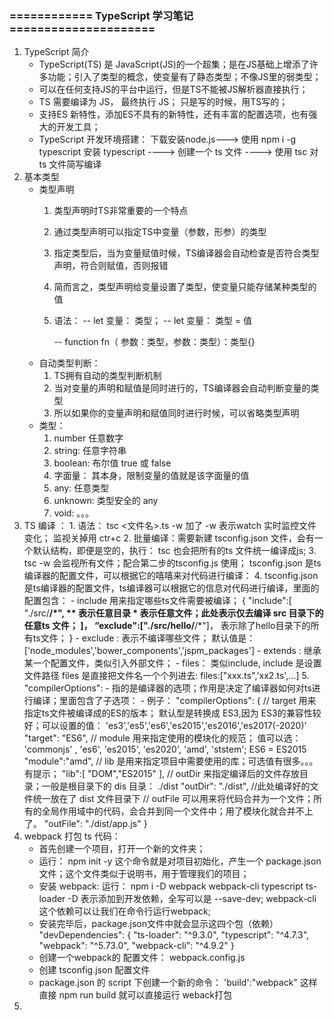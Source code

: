 ### ============ TypeScript 学习笔记 =====================
1. TypeScript 简介 
    - TypeScript(TS) 是 JavaScript(JS)的一个超集；是在JS基础上增添了许多功能；引入了类型的概念，使变量有了静态类型；不像JS里的弱类型；
    - 可以在任何支持JS的平台中运行，但是TS不能被JS解析器直接执行；
    - TS 需要编译为 JS， 最终执行 JS； 只是写的时候，用TS写的；
    - 支持ES 新特性，添加ES不具有的新特性，还有丰富的配置选项，也有强大的开发工具；
    - TypeScript 开发环境搭建：
        下载安装node.js---> 使用 npm i -g typescript 安装 typescript ----> 创建一个 ts 文件 ----> 使用 tsc 对 ts 文件简写编译
2. 基本类型
    - 类型声明
        1. 类型声明时TS非常重要的一个特点
        2. 通过类型声明可以指定TS中变量（参数，形参）的类型
        3. 指定类型后，当为变量赋值时候，TS编译器会自动检查是否符合类型声明，符合则赋值，否则报错
        4. 简而言之，类型声明给变量设置了类型，使变量只能存储某种类型的值
        5. 语法： 
            -- let 变量： 类型；
            -- let 变量： 类型 = 值

            -- function fn（ 参数：类型，参数：类型）：类型{}
    - 自动类型判断：
        1. TS拥有自动的类型判断机制
        2. 当对变量的声明和赋值是同时进行的，TS编译器会自动判断变量的类型
        3. 所以如果你的变量声明和赋值同时进行时候，可以省略类型声明
    - 类型： 
        1. number 任意数字
        2. string: 任意字符串
        3. boolean: 布尔值 true 或 false
        4. 字面量： 其本身，限制变量的值就是该字面量的值
        5.  any: 任意类型
        6. unknown: 类型安全的 any
        7. void: 
        。。。
3. TS 编译 ： 
        1. 语法： tsc <文件名>.ts -w  加了 -w 表示watch 实时监控文件变化； 监视关掉用 ctr+c
        2. 批量编译：需要新建 tsconfig.json 文件，会有一个默认结构，即便是空的，执行： tsc  也会把所有的ts 文件统一编译成js; 
        3. tsc -w 会监视所有文件；配合第二步的tsconfig.js 使用； tsconfig.json 是ts编译器的配置文件，可以根据它的嘻嘻来对代码进行编译： 
        4.  tsconfig.json 是ts编译器的配置文件，ts编译器可以根据它的信息对代码进行编译，里面的配置包含：
            - include
               用来指定哪些ts文件需要被编译； 
               {
                   "include":[
                       "./src/**/*",  ** 表示任意目录 * 表示任意文件；此处表示仅去编译 src 目录下的任意ts 文件；
                   ]，
                   “exclude":["./src/hello/**/*"]， 表示除了hello目录下的所有ts文件；
               }
            - exclude : 表示不编译哪些文件； 默认值是： ['node_modules','bower_components','jspm_packages']
            - extends  : 继承某一个配置文件，类似引入外部文件；
            - files： 类似include, include 是设置文件路径 files 是直接把文件名一个个列进去: files:["xxx.ts",'xx2.ts',...]
        5. "compilerOptions": 
            - 指的是编译器的选项；作用是决定了编译器如何对ts进行编译；里面包含了子选项： 
            - 例子：
              "compilerOptions": {
                                // target 用来指定ts文件被编译成的ES的版本； 默认型是转换成 ES3,因为 ES3的兼容性较好；可以设置的值： 'es3','es5','es6','es2015','es2016','es2017(-2020)'
                                "target": "ES6",
                                // module 用来指定使用的模块化的规范； 值可以选： 'commonjs' , 'es6', 'es2015', 'es2020', 'amd', 'ststem'; ES6 = ES2015
                            "module":"amd",
                            //    lib 是用来指定项目中需要使用的库；可选值有很多。。。有提示；
                            "lib":[
                                "DOM","ES2015"
                            ],
                            //    outDir 来指定编译后的文件存放目录；一般是根目录下的 dis 目录： ./dist
                            "outDir": "./dist",
                            //此处编译好的文件统一放在了 dist 文件目录下
                            //  outFile 可以用来将代码合并为一个文件；所有的全局作用域中的代码，会合并到同一个文件中；用了模块化就合并不上了。
                                "outFile": "./dist/app.js"
                            }
4. webpack 打包 ts 代码： 
    - 首先创建一个项目，打开一个新的文件夹；
    - 运行： npm init -y 
       这个命令就是对项目初始化，产生一个 package.json 文件；这个文件类似于说明书，用于管理我们的项目；
    - 安装 webpack: 运行： npm i -D webpack webpack-cli typescript ts-loader
       -D 表示添加到开发依赖，全写可以是  --save-dev; webpack-cli 这个依赖可以让我们在命令行运行webpack; 
    - 安装完毕后，package.json文件中就会显示这四个包（依赖）
           "devDependencies": {
                                "ts-loader": "^9.3.0",
                                "typescript": "^4.7.3",
                                "webpack": "^5.73.0",
                                "webpack-cli": "^4.9.2"
                              }
    - 创建一个webpack的 配置文件： webpack.config.js
    - 创建 tsconfig.json 配置文件
    - package.json 的 script 下创建一个新的命令： 'build':"webpack" 这样直接 npm run build 就可以直接运行 weback打包
5. 